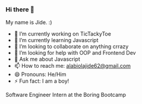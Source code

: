 ### Hi there 👋

My name is Jide. :)

- 🔭 I’m currently working on TicTackyToe
- 🌱 I’m currently learning Javascript
- 👯 I’m looking to collaborate on anything crrazy
- 🤔 I’m looking for help with OOP and Frontend Dev
- 💬 Ask me about Javascript
- 📫 How to reach me: alabiolajide62@gmail.com
- 😄 Pronouns: He/Him
- ⚡ Fun fact: I am a boy!

Software Engineer Intern at the Boring Bootcamp 
